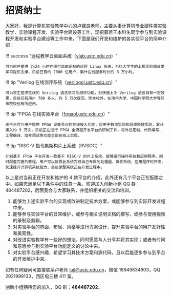 # 招贤纳士

大家好，我是计算机实验教学中心的卢建良老师，主要从事计算机专业硬件类实验教学、实验课程开发、实验平台建设等工作，现招募若干本科生同学参与到实验课程开发和实验平台建设等工作中来，下面是我们开发和维护的各实验平台的简单介绍：

!!! success "远程教学云桌面系统（[vlab.ustc.edu.cn](https://vlab.ustc.edu.cn/)）"

    可为用户提供 7×24 小时在线可自由定制的远程 Linux 系统，为科大学生的上机实验和日常学习提供支撑，目前已有约 2000 位用户，累计在线服务时长约 8 万小时。

!!! tip "Verilog 在线测评系统（[verilogoj.ustc.edu.cn](https://verilogoj.ustc.edu.cn)）"

    可为学生提供在线的 Verilog 语法学习与测评功能，对快速上手 Verilog 语言具有一定效果，目前已有用户 700 多人，约 5 万次提交。除本校外，在清华大学、中国科学院大学等兄弟院校也有所应用。

!!! tip "FPGA 在线实验平台（[fpgaol.ustc.edu.cn](https://fpgaol.ustc.edu.cn)）"

    该平台可为用户提供 FPGA 设备节点的在线接入功能，应用于数电实验和组成原理实验，累计接入约 9 万次，目前正在进行 FPGA 全流程开发平台的研制工作，将外设定制、代码编写、工程编译、烧写调试等功能全部在线上实现。

!!! tip "RISC-V 指令集架构片上系统（RVSOC）"

    计划基于 FPGA 平台开发一款基于 RISC-V 的片上系统，能够运行操作系统和应用程序，同时配套完善的教程，用户可以依靠此系统完成自己专属的处理器、操作系统、应用程序的开发，快速提升计算机系统能力，目前原型系统正在开发过程中。

以上是对当前正在开发和维护的 4 款平台的介绍，此外还有几个平台正在酝酿之中。如果您满足以下条件中的任意一条，欢迎加入创新小组 QQ 群：484487202，后面我会与大家联系，并组织相关的交流和培训。

1. 能够为上述实验平台的实现或改进制定技术方案，或能够参与到实际开发过程中来。
2. 能够参与实验平台的日常维护，或参与相关说明文档的撰写，或参与使用视频的录制及剪辑。
3. 对实验平台的界面、布局、风格等进行方案设计，提升实验平台的用户友好性和美观性。
4. 对改进实验教学有一些好的想法，同时愿意与人分享并将其实现；或者有时间和意愿参与到实验平台功能定义的讨论中来。
5. 对实验平台感兴趣，希望学习其技术方案和源代码，且以后能逐步参与到平台的开发维护中来。

如有任何疑问可直接联系卢老师 <lujl@ustc.edu.cn>，微信 18949834903，QQ 2921999133，西区电三楼 411 室。

创新小组期待您的加入，QQ 群：**484487202**。
